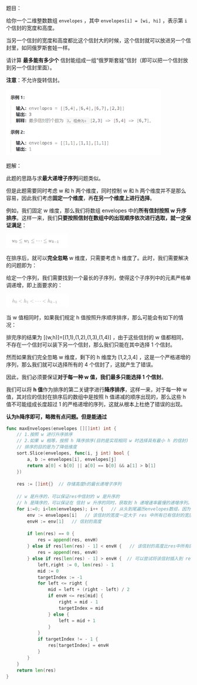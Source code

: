 题目：

给你一个二维整数数组 `envelopes` ，其中 `envelopes[i] = [wi, hi]` ，表示第 `i` 个信封的宽度和高度。

当另一个信封的宽度和高度都比这个信封大的时候，这个信封就可以放进另一个信封里，如同俄罗斯套娃一样。

请计算 **最多能有多少个** 信封能组成一组“俄罗斯套娃”信封（即可以把一个信封放到另一个信封里面）。

**注意**：不允许旋转信封。

<img src="354.俄罗斯套娃信封问题.assets/image-20231005202011036.png" alt="image-20231005202011036" style="zoom: 67%;" />

题解：

此题的思路与求**最大递增子序列**问题类似。

但是此题需要同时考虑 w 和 h 两个维度，同时控制 w 和 h 两个维度并不是那么容易，因此我们考虑**固定一个维度**，再**在另一个维度上进行选择**。

例如，我们固定 w 维度，那么我们将数组 envelopes 中的**所有信封按照 w 升序排序**。这样一来，我们**只要按照信封在数组中的出现顺序依次进行选取，就一定保证满足**：

<img src="354.俄罗斯套娃信封问题.assets/image-20231005203902290.png" alt="image-20231005203902290" style="zoom: 67%;" />

在排序后，就可以**完全忽略** w 维度，只需要考虑 h 维度了。此时，我们需要解决的问题即为：

给定一个序列，我们需要找到一个最长的子序列，使得这个子序列中的元素严格单调递增，即上面要求的：

<img src="354.俄罗斯套娃信封问题.assets/image-20231005204000035.png" alt="image-20231005204000035" style="zoom:67%;" />

当 w  值相同时，如果我们规定 h 值按照升序顺序排序，那么可能会有如下的情况：

排完序的结果为 [(w,h)]=[(1,1),(1,2),(1,3),(1,4)] ，由于这些信封的 w 值都相同，不存在一个信封可以装下另一个信封，那么我们只能在其中选择 1 个信封。

然而如果我们完全忽略 w 维度，剩下的 h 维度为 [1,2,3,4] ，这是一个严格递增的序列，那么我们就可以选择所有的 4 个信封了，这就产生了错误。

因此，我们必须要保证**对于每一种 w 值，我们最多只能选择 1 个信封**。

我们可以将 **h 值**作为排序的第二关键字进行**降序排序**，这样一来，对于每一种 w 值，其对应的信封在排序后的数组中是按照 h 值递减的顺序出现的，那么这些 h 值不可能组成长度超过 1 的严格递增的序列，这就从根本上杜绝了错误的出现。

**认为h降序即可，略微有点问题。但是能通过**

```go
func maxEnvelopes(envelopes [][]int) int {
    // 1.按照 w 进行升序排序
    // 2.如果 w 相等，按照 h 降序排序(目的是实现相同 w 时选择具有最小 h 的信封)
    // 排序的目的是为了降低维度
    sort.Slice(envelopes, func(i, j int) bool {    
        a, b := envelopes[i], envelopes[j]
        return a[0] < b[0] || a[0] == b[0] && a[1] > b[1]
    })

    res := []int{}  // 存储高度h的最长递增子序列

    // w 是升序的，可以保证res中信封的 w 是升序的
    // h 是降序的，可以保证在 信封 w 升序的同时，获取到 h 递增速率最慢的递增序列。这样保证容纳尽可能多的信封。
    for i:=0; i<len(envelopes); i++ {   // 从头到尾遍历envelopes数组，因为已经排完序，因此按照wi升序
        env := envelopes[i]   // 该信封的宽度一定大于 res 中所有已有信封的宽度
        envH := env[1]   // 信封的高度

        if len(res) == 0 {
            res = append(res, envH)
        } else if res[len(res) - 1] < envH {   // 该信封的高度比res中所有的都大，直接追加到res中
            res = append(res, envH)
        } else if res[len(res) - 1] > envH {  // 可以尝试将该信封插入到 res 中合适的位置，替换掉第一个h >= envH 的信封
            left,right := 0, len(res) - 1
            mid := 0
            targetIndex := -1
            for left <= right {
                mid = left + (right - left) / 2
                if envH <= res[mid] {
                    right = mid - 1
                    targetIndex = mid   
                } else {
                    left = mid + 1
                }
            }
            if targetIndex != - 1 {
                res[targetIndex] = envH
            }
        }
    }
    return len(res)
}
```

